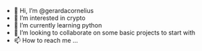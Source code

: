 - 👋 Hi, I’m @gerardacornelius
- 👀 I’m interested in crypto
- 🌱 I’m currently learning python
- 💞️ I’m looking to collaborate on some basic projects to start with
- 📫 How to reach me ...

<!---
gerardacornelius/gerardacornelius is a ✨ special ✨ repository because its `README.md` (this file) appears on your GitHub profile.
You can click the Preview link to take a look at your changes.
--->
